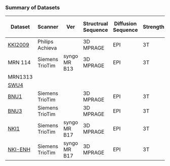 ### Summary of Datasets

| Dataset | Scanner | Ver |Structrual Sequence | Diffusion Sequence | Strength | B value(s) (mT/m) | N-Dir | N-B0s | N-Avg | N-Chan |
|---------|---------|-----|--------------------|--------------------|----------|------------|-------|-------|-------|--------|
| [KKI2009](http://www.ncbi.nlm.nih.gov/pmc/articles/PMC3020263/) | Philips Achieva |  | 3D MPRAGE | EPI | 3T | 700 | 32 | 2 | 8 |
| MRN 114 | Siemens TrioTim | syngo MR B13  | 3D MPRAGE | EPI | 3T | 800 | 35 | 1 | 1 | |
| MRN1313 |         |     |                    |                    |          |            |       |       |       |        |
| [SWU4](http://fcon_1000.projects.nitrc.org/indi/CoRR/html/swu_4.html) | |  |
| [BNU1](http://fcon_1000.projects.nitrc.org/indi/CoRR/html/_static/scan_parameters/BNU_1_scantable.pdf)    | Siemens TrioTim | |    3D MPRAGE   |      EPI           | 3T       |  1000      | 30    | 1     | 1     | 12     |
| [BNU3](http://fcon_1000.projects.nitrc.org/indi/CoRR/html/_static/scan_parameters/BNU_3_scantable.pdf)    | Siemens TrioTim | |    3D MPRAGE   |      EPI           | 3T       |  1000      | 64    | 1     | 1     | 12     |
| [NKI1](http://fcon_1000.projects.nitrc.org/indi/CoRR/html/_static/scan_parameters/nki/nki_DTI.pdf)    | Siemens TrioTim | syngo MR B17 | 3D MPRAGE  |      EPI           |  3T       |  1500      | 137   | 1 | 1 | |
| [NKI-ENH](http://fcon_1000.projects.nitrc.org/indi/enhanced/mri_protocol.html) | Siemens TrioTim | syngo MR B17 | 3D MPRAGE | EPI | 3T | 1500 | 137 | 1 | 1 | |
